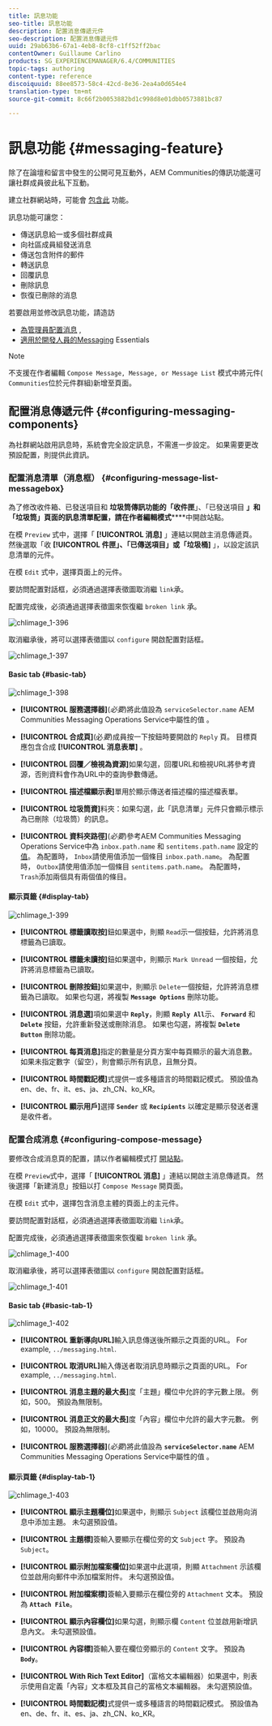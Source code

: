 ```yaml
---
title: 訊息功能
seo-title: 訊息功能
description: 配置消息傳遞元件
seo-description: 配置消息傳遞元件
uuid: 29ab63b6-67a1-4eb8-8cf8-c1ff52ff2bac
contentOwner: Guillaume Carlino
products: SG_EXPERIENCEMANAGER/6.4/COMMUNITIES
topic-tags: authoring
content-type: reference
discoiquuid: 88ee8573-58c4-42cd-8e36-2ea4a0d654e4
translation-type: tm+mt
source-git-commit: 8c66f2b0053882bd1c998d8e01dbb0573881bc87

---
```



# 訊息功能 {#messaging-feature}

除了在論壇和留言中發生的公開可見互動外，AEM Communities的傳訊功能還可讓社群成員彼此私下互動。

建立社群網站時，可能會 [包含此](overview.md#communitiessites) 功能。

訊息功能可讓您：

* 傳送訊息給一或多個社群成員
* 向社區成員組發送消息
* 傳送包含附件的郵件
* 轉送訊息
* 回覆訊息
* 刪除訊息
* 恢復已刪除的消息

若要啟用並修改訊息功能，請造訪

* [為管理員配置消息](messaging.md) ,
* [適用於開發人員的Messaging](essentials-messaging.md) Essentials

>[!NOTE]
>
>不支援在作者編輯 `Compose Message, Message, or Message List` 模式中將元件( `Communities`位於元件群組)新增至頁面。

## 配置消息傳遞元件 {#configuring-messaging-components}

為社群網站啟用訊息時，系統會完全設定訊息，不需進一步設定。 如果需要更改預設配置，則提供此資訊。

### 配置消息清單（消息框） {#configuring-message-list-messagebox}

為了修改收件箱、已發送項目和 **垃圾筒傳訊功能的「收件匣**」、「已發送項目 **」和「垃圾筒」頁面的訊息清單配置，請在作者編輯模式******[](sites-console.md#authoring-site-content)中開啟站點。

在模 `Preview` 式中，選擇「 **[!UICONTROL 消息]** 」連結以開啟主消息傳遞頁。 然後選取「收 **[!UICONTROL 件匣」、「已傳送項目」或「垃圾桶]** 」，以設定該訊息清單的元件。

在模 `Edit` 式中，選擇頁面上的元件。

要訪問配置對話框，必須通過選擇表徵圖取消繼 `link`承。

配置完成後，必須通過選擇表徵圖來恢復繼 `broken link` 承。

![chlimage_1-396](assets/chlimage_1-396.png)

取消繼承後，將可以選擇表徵圖以 `configure` 開啟配置對話框。

![chlimage_1-397](assets/chlimage_1-397.png)

#### Basic tab {#basic-tab}

![chlimage_1-398](assets/chlimage_1-398.png)

* **[!UICONTROL 服務選擇器]**(*必要*)將此值設為 `serviceSelector.name` AEM Communities Messaging Operations Service中屬性的值 [](messaging.md#messaging-operations-service)。

* **[!UICONTROL 合成頁]**(必&#x200B;*要*)成員按一下按鈕時要開啟的 `Reply` 頁。 目標頁應包含合成 **[!UICONTROL 消息表單]** 。

* **[!UICONTROL 回覆／檢視為資源]**&#x200B;如果勾選，回覆URL和檢視URL將參考資源，否則資料會作為URL中的查詢參數傳遞。

* **[!UICONTROL 描述檔顯示表]**&#x200B;單用於顯示傳送者描述檔的描述檔表單。

* **[!UICONTROL 垃圾筒資]**&#x200B;料夾：如果勾選，此「訊息清單」元件只會顯示標示為已刪除（垃圾筒）的訊息。

* **[!UICONTROL 資料夾路徑]**(*必要*)參考AEM Communities Messaging Operations Service中為 `inbox.path.name` 和 `sentitems.path.name` 設定的 [值](messaging.md#messaging-operations-service)。 為配置時， `Inbox`請使用值添加一個條目 `inbox.path.name`。 為配置時， `Outbox`請使用值添加一個條目 `sentitems.path.name`。 為配置時， `Trash`添加兩個具有兩個值的條目。

#### 顯示頁籤 {#display-tab}

![chlimage_1-399](assets/chlimage_1-399.png)

* **[!UICONTROL 標籤讀取按]**&#x200B;鈕如果選中，則顯 `Read`示一個按鈕，允許將消息標籤為已讀取。

* **[!UICONTROL 標籤未讀按]**&#x200B;鈕如果選中，則顯示 `Mark Unread` 一個按鈕，允許將消息標籤為已讀取。

* **[!UICONTROL 刪除按鈕]**&#x200B;如果選中，則顯示 `Delete`一個按鈕，允許將消息標籤為已讀取。 如果也勾選，將複製 **`Message Options`** 刪除功能。

* **[!UICONTROL 消息選]**&#x200B;項如果選中 **`Reply`**，則顯 **`Reply All`**&#x200B;示、 **`Forward`** 和 **`Delete`** 按鈕，允許重新發送或刪除消息。 如果也勾選，將複製 **`Delete Button`** 刪除功能。

* **[!UICONTROL 每頁消息]**&#x200B;指定的數量是分頁方案中每頁顯示的最大消息數。 如果未指定數字（留空），則會顯示所有訊息，且無分頁。

* **[!UICONTROL 時間戳記模]**&#x200B;式提供一或多種語言的時間戳記模式。 預設值為en、de、fr、it、es、ja、zh_CN、ko_KR。

* **[!UICONTROL 顯示用戶]**&#x200B;選擇 **`Sender`** 或 **`Recipients`** 以確定是顯示發送者還是收件者。

### 配置合成消息 {#configuring-compose-message}

要修改合成消息頁的配置，請以作者編輯模式打 [開站點](sites-console.md#authoring-site-content)。

在模 `Preview`式中，選擇「 **[!UICONTROL 消息]** 」連結以開啟主消息傳遞頁。 然後選擇「新建消息」按鈕以打 `Compose Message` 開頁面。

在模 `Edit` 式中，選擇包含消息主體的頁面上的主元件。

要訪問配置對話框，必須通過選擇表徵圖取消繼 `link`承。

配置完成後，必須通過選擇表徵圖來恢復繼 `broken link` 承。

![chlimage_1-400](assets/chlimage_1-400.png)

取消繼承後，將可以選擇表徵圖以 `configure` 開啟配置對話框。

![chlimage_1-401](assets/chlimage_1-401.png)

#### Basic tab {#basic-tab-1}

![chlimage_1-402](assets/chlimage_1-402.png)

* **[!UICONTROL 重新導向URL]**&#x200B;輸入訊息傳送後所顯示之頁面的URL。 For example, `../messaging.html`.

* **[!UICONTROL 取消URL]**&#x200B;輸入傳送者取消訊息時顯示之頁面的URL。 For example, `../messaging.html`.

* **[!UICONTROL 消息主題的最大長]**&#x200B;度「主題」欄位中允許的字元數上限。 例如，500。 預設為無限制。

* **[!UICONTROL 消息正文的最大長]**&#x200B;度「內容」欄位中允許的最大字元數。 例如，10000。 預設為無限制。

* **[!UICONTROL 服務選擇器]**(*必要*)將此值設為 **`serviceSelector.name`** AEM Communities Messaging Operations Service中屬性的值 [](messaging.md#messaging-operations-service)。

#### 顯示頁籤 {#display-tab-1}

![chlimage_1-403](assets/chlimage_1-403.png)

* **[!UICONTROL 顯示主題欄位]**&#x200B;如果選中，則顯示 `Subject` 該欄位並啟用向消息中添加主題。 未勾選預設值。

* **[!UICONTROL 主題標]**&#x200B;簽輸入要顯示在欄位旁的文 `Subject` 字。 預設為 `Subject`。

* **[!UICONTROL 顯示附加檔案欄位]**&#x200B;如果選中此選項，則顯 `Attachment` 示該欄位並啟用向郵件中添加檔案附件。 未勾選預設值。

* **[!UICONTROL 附加檔案標]**&#x200B;簽輸入要顯示在欄位旁的 `Attachment` 文本。 預設為 **`Attach File`**。

* **[!UICONTROL 顯示內容欄位]**&#x200B;如果勾選，則顯示欄 `Content` 位並啟用新增訊息內文。 未勾選預設值。

* **[!UICONTROL 內容標]**&#x200B;簽輸入要在欄位旁顯示的 `Content` 文字。 預設為 **`Body`**。

* **[!UICONTROL With Rich Text Editor]**（富格文本編輯器）如果選中，則表示使用自定義「內容」文本框及其自己的富格文本編輯器。 未勾選預設值。

* **[!UICONTROL 時間戳記模]**&#x200B;式提供一或多種語言的時間戳記模式。 預設值為en、de、fr、it、es、ja、zh_CN、ko_KR。

